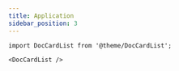 ```yaml
---
title: Application
sidebar_position: 3
---
```


```mdx-code-block
import DocCardList from '@theme/DocCardList';

<DocCardList />
```
